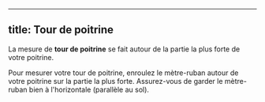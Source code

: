 ***

## title: Tour de poitrine

La mesure de **tour de poitrine** se fait autour de la partie la plus forte de votre poitrine.

Pour mesurer votre tour de poitrine, enroulez le mètre-ruban autour de votre poitrine sur la partie la plus forte. Assurez-vous de garder le mètre-ruban bien à l'horizontale (parallèle au sol).

